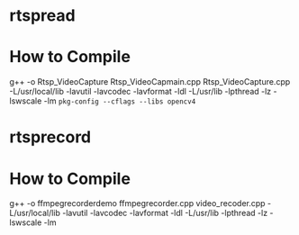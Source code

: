 # rtspread

# How to Compile
g++ -o Rtsp_VideoCapture Rtsp_VideoCapmain.cpp Rtsp_VideoCapture.cpp -L/usr/local/lib -lavutil -lavcodec -lavformat -ldl -L/usr/lib -lpthread -lz -lswscale -lm `pkg-config --cflags --libs opencv4`

# rtsprecord
# How to Compile
g++ -o ffmpegrecorderdemo ffmpegrecorder.cpp video_recoder.cpp -L/usr/local/lib -lavutil -lavcodec -lavformat -ldl -L/usr/lib -lpthread -lz -lswscale -lm 
